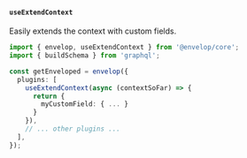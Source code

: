 #### `useExtendContext`

Easily extends the context with custom fields.

```ts
import { envelop, useExtendContext } from '@envelop/core';
import { buildSchema } from 'graphql';

const getEnveloped = envelop({
  plugins: [
    useExtendContext(async (contextSoFar) => {
      return {
        myCustomField: { ... }
      }
    }),
    // ... other plugins ...
  ],
});
```
